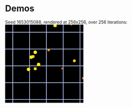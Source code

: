 # Demos

Seed 1653015088, rendered at 256x256, over 256 iterations:
![Demo 2022-05-19](2022-05-19.gif)
